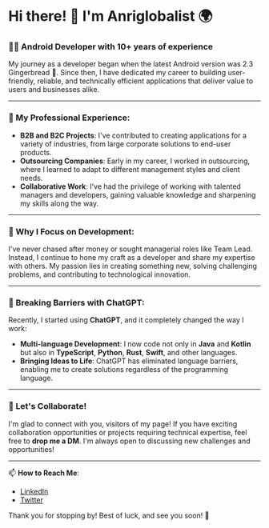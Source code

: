 # Hi there! 👋 I'm Anriglobalist 🌍

### 👨‍💻 Android Developer with 10+ years of experience

My journey as a developer began when the latest Android version was 2.3 Gingerbread 🍞. Since then, I have dedicated my career to building user-friendly, reliable, and technically efficient applications that deliver value to users and businesses alike.

---

### 💼 My Professional Experience:
- **B2B and B2C Projects**: I've contributed to creating applications for a variety of industries, from large corporate solutions to end-user products.
- **Outsourcing Companies**: Early in my career, I worked in outsourcing, where I learned to adapt to different management styles and client needs.
- **Collaborative Work**: I've had the privilege of working with talented managers and developers, gaining valuable knowledge and sharpening my skills along the way.

---

### 🎯 Why I Focus on Development:
I've never chased after money or sought managerial roles like Team Lead. Instead, I continue to hone my craft as a developer and share my expertise with others. My passion lies in creating something new, solving challenging problems, and contributing to technological innovation.

---

### 🚀 Breaking Barriers with ChatGPT:
Recently, I started using **ChatGPT**, and it completely changed the way I work:
- **Multi-language Development**: I now code not only in **Java** and **Kotlin** but also in **TypeScript**, **Python**, **Rust**, **Swift**, and other languages.
- **Bringing Ideas to Life**: ChatGPT has eliminated language barriers, enabling me to create solutions regardless of the programming language.

---

### 🤝 Let's Collaborate!
I'm glad to connect with you, visitors of my page! If you have exciting collaboration opportunities or projects requiring technical expertise, feel free to **drop me a DM**. I'm always open to discussing new challenges and opportunities!

---

📫 **How to Reach Me**:
- [LinkedIn](https://www.linkedin.com/in/antiglobalist/) 
- [Twitter](https://x.com/alax777kilden)

Thank you for stopping by! Best of luck, and see you soon! 🚀
